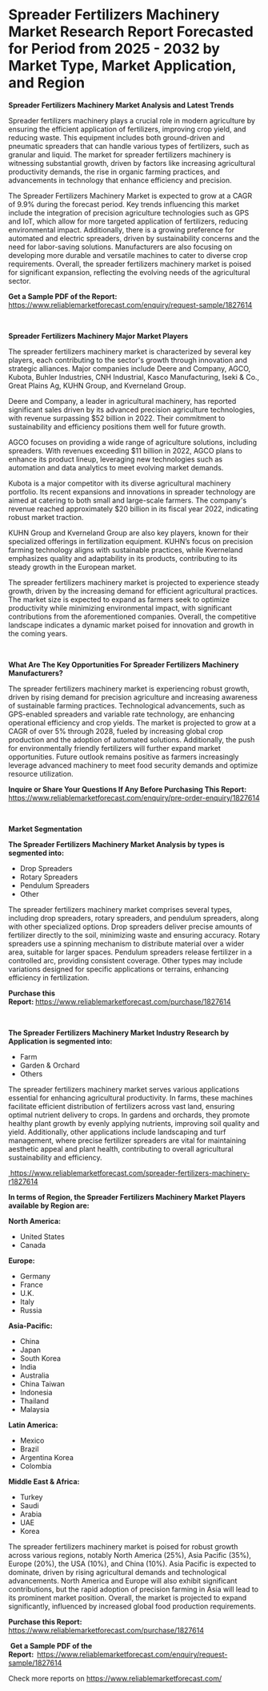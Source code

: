 <p><h1>Spreader Fertilizers Machinery Market Research Report Forecasted for Period from 2025 -  2032 by Market Type, Market Application, and Region</h1></p><p><strong>Spreader Fertilizers Machinery Market Analysis and Latest Trends</strong></p>
<p><p>Spreader fertilizers machinery plays a crucial role in modern agriculture by ensuring the efficient application of fertilizers, improving crop yield, and reducing waste. This equipment includes both ground-driven and pneumatic spreaders that can handle various types of fertilizers, such as granular and liquid. The market for spreader fertilizers machinery is witnessing substantial growth, driven by factors like increasing agricultural productivity demands, the rise in organic farming practices, and advancements in technology that enhance efficiency and precision.</p><p>The Spreader Fertilizers Machinery Market is expected to grow at a CAGR of 9.9% during the forecast period. Key trends influencing this market include the integration of precision agriculture technologies such as GPS and IoT, which allow for more targeted application of fertilizers, reducing environmental impact. Additionally, there is a growing preference for automated and electric spreaders, driven by sustainability concerns and the need for labor-saving solutions. Manufacturers are also focusing on developing more durable and versatile machines to cater to diverse crop requirements. Overall, the spreader fertilizers machinery market is poised for significant expansion, reflecting the evolving needs of the agricultural sector.</p></p>
<p><strong>Get a Sample PDF of the Report:&nbsp;</strong> <a href="https://www.reliablemarketforecast.com/enquiry/request-sample/1827614?utm_campaign=2212&utm_medium=2&utm_source=Github&utm_content=ia&utm_term=28022025&utm_id=spreader-fertilizers-machinery">https://www.reliablemarketforecast.com/enquiry/request-sample/1827614</a></p>
<p>&nbsp;</p>
<p><strong>Spreader Fertilizers Machinery Major Market Players</strong></p>
<p><p>The spreader fertilizers machinery market is characterized by several key players, each contributing to the sector's growth through innovation and strategic alliances. Major companies include Deere and Company, AGCO, Kubota, Buhler Industries, CNH Industrial, Kasco Manufacturing, Iseki & Co., Great Plains Ag, KUHN Group, and Kverneland Group.</p><p>Deere and Company, a leader in agricultural machinery, has reported significant sales driven by its advanced precision agriculture technologies, with revenue surpassing $52 billion in 2022. Their commitment to sustainability and efficiency positions them well for future growth.</p><p>AGCO focuses on providing a wide range of agriculture solutions, including spreaders. With revenues exceeding $11 billion in 2022, AGCO plans to enhance its product lineup, leveraging new technologies such as automation and data analytics to meet evolving market demands.</p><p>Kubota is a major competitor with its diverse agricultural machinery portfolio. Its recent expansions and innovations in spreader technology are aimed at catering to both small and large-scale farmers. The company's revenue reached approximately $20 billion in its fiscal year 2022, indicating robust market traction.</p><p>KUHN Group and Kverneland Group are also key players, known for their specialized offerings in fertilization equipment. KUHN’s focus on precision farming technology aligns with sustainable practices, while Kverneland emphasizes quality and adaptability in its products, contributing to its steady growth in the European market.</p><p>The spreader fertilizers machinery market is projected to experience steady growth, driven by the increasing demand for efficient agricultural practices. The market size is expected to expand as farmers seek to optimize productivity while minimizing environmental impact, with significant contributions from the aforementioned companies. Overall, the competitive landscape indicates a dynamic market poised for innovation and growth in the coming years.</p></p>
<p>&nbsp;</p>
<p><strong>What Are The Key Opportunities For Spreader Fertilizers Machinery Manufacturers?</strong></p>
<p><p>The spreader fertilizers machinery market is experiencing robust growth, driven by rising demand for precision agriculture and increasing awareness of sustainable farming practices. Technological advancements, such as GPS-enabled spreaders and variable rate technology, are enhancing operational efficiency and crop yields. The market is projected to grow at a CAGR of over 5% through 2028, fueled by increasing global crop production and the adoption of automated solutions. Additionally, the push for environmentally friendly fertilizers will further expand market opportunities. Future outlook remains positive as farmers increasingly leverage advanced machinery to meet food security demands and optimize resource utilization.</p></p>
<p><strong>Inquire or Share Your Questions If Any Before Purchasing This Report:</strong> <a href="https://www.reliablemarketforecast.com/enquiry/pre-order-enquiry/1827614?utm_campaign=2212&utm_medium=2&utm_source=Github&utm_content=ia&utm_term=28022025&utm_id=spreader-fertilizers-machinery">https://www.reliablemarketforecast.com/enquiry/pre-order-enquiry/1827614</a></p>
<p>&nbsp;</p>
<p><strong>Market Segmentation</strong></p>
<p><strong>The Spreader Fertilizers Machinery Market Analysis by types is segmented into:</strong></p>
<p><ul><li>Drop Spreaders</li><li>Rotary Spreaders</li><li>Pendulum Spreaders</li><li>Other</li></ul></p>
<p><p>The spreader fertilizers machinery market comprises several types, including drop spreaders, rotary spreaders, and pendulum spreaders, along with other specialized options. Drop spreaders deliver precise amounts of fertilizer directly to the soil, minimizing waste and ensuring accuracy. Rotary spreaders use a spinning mechanism to distribute material over a wider area, suitable for larger spaces. Pendulum spreaders release fertilizer in a controlled arc, providing consistent coverage. Other types may include variations designed for specific applications or terrains, enhancing efficiency in fertilization.</p></p>
<p><strong>Purchase this Report:&nbsp;</strong><a href="https://www.reliablemarketforecast.com/purchase/1827614?utm_campaign=2212&utm_medium=2&utm_source=Github&utm_content=ia&utm_term=28022025&utm_id=spreader-fertilizers-machinery">https://www.reliablemarketforecast.com/purchase/1827614</a></p>
<p>&nbsp;</p>
<p><strong>The Spreader Fertilizers Machinery Market Industry Research by Application is segmented into:</strong></p>
<p><ul><li>Farm</li><li>Garden & Orchard</li><li>Others</li></ul></p>
<p><p>The spreader fertilizers machinery market serves various applications essential for enhancing agricultural productivity. In farms, these machines facilitate efficient distribution of fertilizers across vast land, ensuring optimal nutrient delivery to crops. In gardens and orchards, they promote healthy plant growth by evenly applying nutrients, improving soil quality and yield. Additionally, other applications include landscaping and turf management, where precise fertilizer spreaders are vital for maintaining aesthetic appeal and plant health, contributing to overall agricultural sustainability and efficiency.</p></p>
<p><a href="https://www.reliablemarketforecast.com/spreader-fertilizers-machinery-r1827614?utm_campaign=2212&utm_medium=2&utm_source=Github&utm_content=ia&utm_term=28022025&utm_id=spreader-fertilizers-machinery">&nbsp;https://www.reliablemarketforecast.com/spreader-fertilizers-machinery-r1827614</a></p>
<p><strong>In terms of Region, the Spreader Fertilizers Machinery Market Players available by Region are:</strong></p>
<p>
    <p> <strong> North America: </strong>
        <ul>
            <li>United States</li>
            <li>Canada</li>
        </ul>
        </p> 
    <p> <strong> Europe: </strong>
        <ul>
            <li>Germany</li>
            <li>France</li>
            <li>U.K.</li>
            <li>Italy</li>
            <li>Russia</li>
        </ul>
        </p> 
    <p> <strong> Asia-Pacific: </strong>
        <ul>
            <li>China</li>
            <li>Japan</li>
            <li>South Korea</li>
            <li>India</li>
            <li>Australia</li>
            <li>China Taiwan</li>
            <li>Indonesia</li>
            <li>Thailand</li>
            <li>Malaysia</li>
        </ul>
        </p> 
    <p> <strong> Latin America: </strong>
        <ul>
            <li>Mexico</li>
            <li>Brazil</li>
            <li>Argentina Korea</li>
            <li>Colombia</li>
        </ul>
        </p> 
    <p> <strong> Middle East & Africa: </strong>
        <ul>
            <li>Turkey</li>
            <li>Saudi</li>
            <li>Arabia</li>
            <li>UAE</li>
            <li>Korea</li>
        </ul>
    </p>
    </p>
<p><p>The spreader fertilizers machinery market is poised for robust growth across various regions, notably North America (25%), Asia Pacific (35%), Europe (20%), the USA (10%), and China (10%). Asia Pacific is expected to dominate, driven by rising agricultural demands and technological advancements. North America and Europe will also exhibit significant contributions, but the rapid adoption of precision farming in Asia will lead to its prominent market position. Overall, the market is projected to expand significantly, influenced by increased global food production requirements.</p></p>
<p><strong>Purchase this Report: </strong><a href="https://www.reliablemarketforecast.com/purchase/1827614?utm_campaign=2212&utm_medium=2&utm_source=Github&utm_content=ia&utm_term=28022025&utm_id=spreader-fertilizers-machinery">https://www.reliablemarketforecast.com/purchase/1827614</a></p>
<p>&nbsp;<strong>Get a Sample PDF of the Report:&nbsp;&nbsp;</strong><a href="https://www.reliablemarketforecast.com/enquiry/request-sample/1827614?utm_campaign=2212&utm_medium=2&utm_source=Github&utm_content=ia&utm_term=28022025&utm_id=spreader-fertilizers-machinery">https://www.reliablemarketforecast.com/enquiry/request-sample/1827614</a></p>
<p><strong></strong></p>
<p>Check more reports on <a href="https://www.reliablemarketforecast.com/?utm_campaign=2212&utm_medium=2&utm_source=Github&utm_content=ia&utm_term=28022025&utm_id=spreader-fertilizers-machinery">https://www.reliablemarketforecast.com/</a></p>